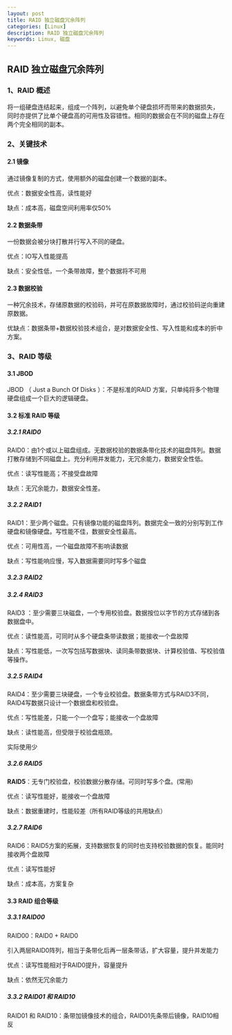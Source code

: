 ```yaml
---
layout: post
title: RAID 独立磁盘冗余阵列
categories: [Linux]
description: RAID 独立磁盘冗余阵列
keywords: Linux, 磁盘
---
```


## RAID 独立磁盘冗余阵列

### 1、RAID 概述

将一组硬盘连结起来，组成一个阵列，以避免单个硬盘损坏而带来的数据损失， 同时亦提供了比单个硬盘高的可用性及容错性。相同的数据会在不同的磁盘上存在两个完全相同的副本。

### 2、关键技术

#### 2.1 镜像

通过镜像复制的方式，使用额外的磁盘创建一个数据的副本。

优点：数据安全性高，读性能好

缺点：成本高，磁盘空间利用率仅50%

#### 2.2 数据条带

一份数据会被分块打散并行写入不同的硬盘。

优点：IO写入性能提高

缺点：安全性低，一个条带故障，整个数据将不可用

#### 2.3 数据校验

一种冗余技术，存储原数据的校验码，并可在原数据故障时，通过校验码逆向重建原数据。

优缺点：数据条带+数据校验技术组合，是对数据安全性、写入性能和成本的折中方案。

### 3、RAID 等级

#### 3.1 JBOD

JBOD （ Just a Bunch Of Disks ）：不是标准的RAID 方案，只单纯将多个物理硬盘组成一个巨大的逻辑硬盘。

#### 3.2 标准 RAID 等级

##### 3.2.1 RAID0

RAID0：由1个或以上磁盘组成。无数据校验的数据条带化技术的磁盘阵列。数据打散存储到不同磁盘上。充分利用并发能力，无冗余能力，数据安全性低。

优点：读写性能高；不接受盘故障

缺点：无冗余能力，数据安全性差。

##### 3.2.2 RAID1

RAID1：至少两个磁盘。只有镜像功能的磁盘阵列。数据完全一致的分别写到工作硬盘和镜像硬盘。写性能不佳，数据安全性最高。

优点：可用性高，一个磁盘故障不影响读数据

缺点：写性能响应慢，写入数据需要同时写多个磁盘

##### 3.2.3 RAID2

##### 3.2.4 RAID3

RAID3 ：至少需要三块磁盘，一个专用校验盘。数据按位以字节的方式存储到各数据盘中。

优点：读性能高，可同时从多个硬盘条带读数据；能接收一个盘故障

缺点：写性能低，一次写包括写数据块、读同条带数据块、计算校验值、写校验值等操作。

##### 3.2.5 RAID4

RAID4：至少需要三块硬盘，一个专业校验盘。数据条带方式与RAID3不同，RAID4写数据只设计一个数据盘和校验盘。

优点：写性能差，只能一个一个盘写；能接收一个盘故障

缺点：读性能高，但受限于校验盘瓶颈。

实际使用少

##### 3.2.6 **RAID5**

**RAID5**：无专门校验盘，校验数据分散存储。可同时写多个盘。(常用)

优点：读写性能好，能接收一个盘故障

缺点：数据重建时，性能较差（所有RAID等级的共用缺点）

##### 3.2.7 RAID6

RAID6：RAID5方案的拓展，支持数据恢复的同时也支持校验数据的恢复。能同时接收两个盘故障

优点：读写性能好

缺点：成本高，方案复杂

#### 3.3 RAID 组合等级

##### 3.3.1 RAID00

RAID00：RAID0 + RAID0

引入两层RAID0阵列，相当于条带化后再一层条带话，扩大容量，提升并发能力

优点：读写性能相对于RAID0提升，容量提升

缺点：依然无冗余能力

##### 3.3.2 RAID01 和 RAID10

RAID01 和 RAID10：条带加镜像技术的组合，RAID01先条带后镜像，RAID10相反

